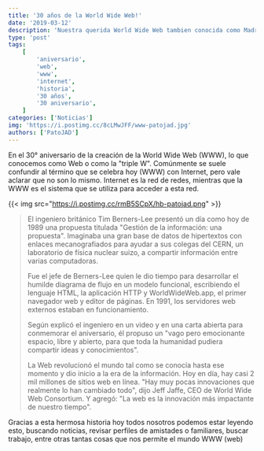 ```yaml
---
title: '30 años de la World Wide Web!'
date: '2019-03-12'
description: 'Nuestra querida World Wide Web tambien conocida como Madre de las Webs celebra hoy sus 30 años y compartimos un poco de su historia con vos '
type: 'post'
tags:
    [
        'aniversario',
        'web',
        'www',
        'internet',
        'historia',
        '30 años',
        '30 aniversario',
    ]
categories: ['Noticias']
img: 'https://i.postimg.cc/8cLMwJFF/www-patojad.jpg'
authors: ['PatoJAD']
---
```


En el 30° aniversario de la creación de la World Wide Web (WWW), lo que conocemos como Web o como la "triple W". Comúnmente se suele confundir al término que se celebra hoy (WWW) con Internet, pero vale aclarar que no son lo mismo. Internet es la red de redes, mientras que la WWW es el sistema que se utiliza para acceder a esta red.

{{< img src="https://i.postimg.cc/rmB5SCpX/hb-patojad.png" >}}

> El ingeniero británico Tim Berners-Lee presentó un día como hoy de 1989 una propuesta titulada "Gestión de la información: una propuesta". Imaginaba una gran base de datos de hipertextos con enlaces mecanografiados para ayudar a sus colegas del CERN, un laboratorio de física nuclear suizo, a compartir información entre varias computadoras.
>
> Fue el jefe de Berners-Lee quien le dio tiempo para desarrollar el humilde diagrama de flujo en un modelo funcional, escribiendo el lenguaje HTML, la aplicación HTTP y WorldWideWeb.app, el primer navegador web y editor de páginas. En 1991, los servidores web externos estaban en funcionamiento.
>
> Según explicó el ingeniero en un video y en una carta abierta para conmemorar el aniversario, él propuso un "vago pero emocionante espacio, libre y abierto, para que toda la humanidad pudiera compartir ideas y conocimientos".
>
> La Web revolucionó el mundo tal como se conocía hasta ese momento y dio inicio a la era de la información. Hoy en día, hay casi 2 mil millones de sitios web en línea. "Hay muy pocas innovaciones que realmente lo han cambiado todo", dijo Jeff Jaffe, CEO de World Wide Web Consortium. Y agregó: "La web es la innovación más impactante de nuestro tiempo".

Gracias a esta hermosa historia hoy todos nosotros podemos estar leyendo esto, buscando noticias, revisar perfiles de amistades o familiares, buscar trabajo, entre otras tantas cosas que nos permite el mundo WWW (web)
